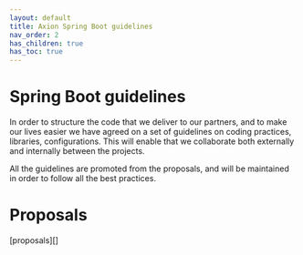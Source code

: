 ```yaml
---
layout: default
title: Axion Spring Boot guidelines
nav_order: 2
has_children: true
has_toc: true
---
```


# Spring Boot guidelines

In order to structure the code that we deliver to our partners, and to make our 
lives easier we have agreed on a set of guidelines on coding practices, libraries, 
configurations. This will enable that we collaborate both externally and internally 
between the projects.

All the guidelines are promoted from the proposals, and will be maintained in order
to follow all the best practices. 


# Proposals
[proposals][]